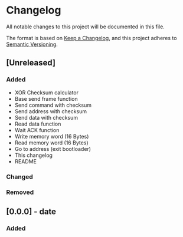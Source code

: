 # Changelog

All notable changes to this project will be documented in this file.

The format is based on [Keep a Changelog](https://keepachangelog.com/en/1.1.0/),
and this project adheres to [Semantic Versioning](https://semver.org/spec/v2.0.0.html).

## [Unreleased]

### Added
- XOR Checksum calculator
- Base send frame function
- Send command with checksum
- Send address with checksum
- Send data with checksum
- Read data function
- Wait ACK function
- Write memory word (16 Bytes)
- Read memory word (16 Bytes)
- Go to address (exit bootloader)
- This changelog
- README

### Changed

### Removed

## [0.0.0] - date

### Added
